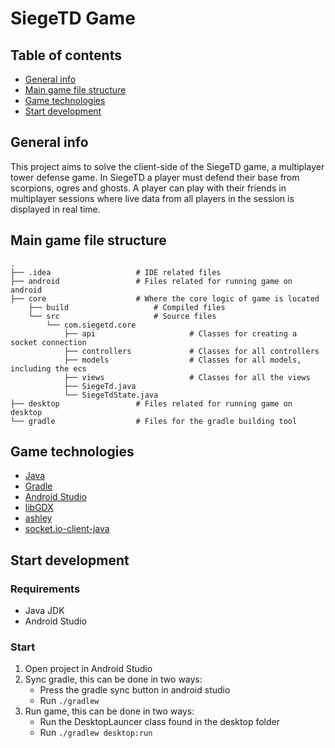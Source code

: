 # SiegeTD Game

## Table of contents
- [General info](#general-info)
- [Main game file structure](#main-game-file-structure)
- [Game technologies](#game-technologies)
- [Start development](#start-development)

## General info
This project aims to solve the client-side of the SiegeTD game, a multiplayer tower defense game. In SiegeTD a player
must defend their base from scorpions, ogres and ghosts. A player can play with their friends in multiplayer sessions
where live data from all players in the session is displayed in real time.

## Main game file structure
    .
    ├── .idea                   # IDE related files
    ├── android                 # Files related for running game on android
    ├── core                    # Where the core logic of game is located                           
        ├── build                   # Compiled files
        └── src                     # Source files
            └── com.siegetd.core    
                ├── api                     # Classes for creating a socket connection
                ├── controllers             # Classes for all controllers
                ├── models                  # Classes for all models, including the ecs
                ├── views                   # Classes for all the views
                ├── SiegeTd.java
                └── SiegeTdState.java
    ├── desktop                 # Files related for running game on desktop
    └── gradle                  # Files for the gradle building tool

## Game technologies
- [Java](https://www.java.com/en/)
- [Gradle](https://gradle.org/)
- [Android Studio](https://developer.android.com/studio?gclid=CjwKCAjwjZmTBhB4EiwAynRmD-PntKNuDDdaDGWR8Na5QqfMgK1qSJ31JhJyo-WgRXLGBhtSaFbx7BoC934QAvD_BwE&gclsrc=aw.ds)
- [libGDX](https://libgdx.com/)
- [ashley](https://github.com/libgdx/ashley)
- [socket.io-client-java](https://github.com/socketio/socket.io-client-java)

## Start development

### Requirements
- Java JDK
- Android Studio

### Start
1. Open project in Android Studio
2. Sync gradle, this can be done in two ways:
    - Press the gradle sync button in android studio
    - Run `./gradlew`
3. Run game, this can be done in two ways:
    - Run the DesktopLauncer class found in the desktop folder
    - Run `./gradlew desktop:run`
